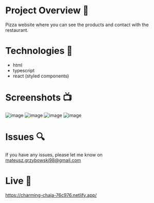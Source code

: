# Project Overview 🎉

Pizza website where you can see the products and contact with the restaurant. 

# Technologies 🔧

- html
- typescript
- react (styled components)

# Screenshots 📺

![image](https://user-images.githubusercontent.com/61913031/180979684-170ca7bc-848b-4895-aa79-e5a4291fc0e8.png)
![image](https://user-images.githubusercontent.com/61913031/180979840-b61fe339-20ca-469f-a443-233b85428d8f.png)
![image](https://user-images.githubusercontent.com/61913031/180979888-d2803b75-33e0-4237-bf6b-35d194c45f28.png)
![image](https://user-images.githubusercontent.com/61913031/180980001-7951ac99-c02c-401a-ac4b-cf5e7af5e358.png)

# Issues 🔍

If you have any issues, please let me know on mateusz.grzybowski98@gmail.com

# Live 📍

https://charming-chaja-76c976.netlify.app/




